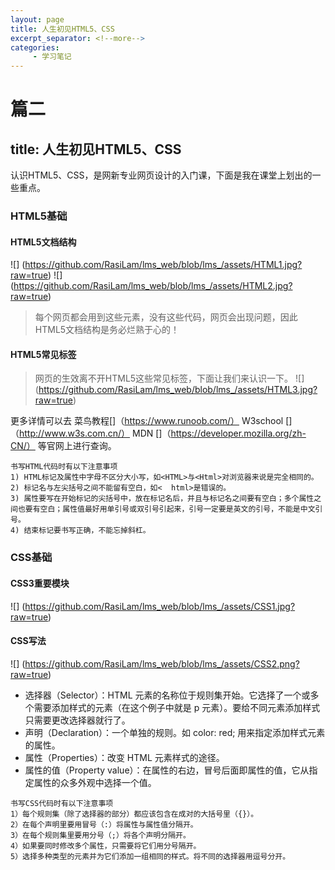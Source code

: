 ```yaml
---
layout: page
title: 人生初见HTML5、CSS
excerpt_separator: <!--more-->
categories:
     - 学习笔记
---
```


# 篇二
## title: 人生初见HTML5、CSS
认识HTML5、CSS，是网新专业网页设计的入门课，下面是我在课堂上划出的一些重点。

<!--more-->

### HTML5基础
#### HTML5文档结构
![] (https://github.com/RasiLam/lms_web/blob/lms_/assets/HTML1.jpg?raw=true)
![] (https://github.com/RasiLam/lms_web/blob/lms_/assets/HTML2.jpg?raw=true)
> 每个网页都会用到这些元素，没有这些代码，网页会出现问题，因此HTML5文档结构是务必烂熟于心的！

#### HTML5常见标签
> 网页的生效离不开HTML5这些常见标签，下面让我们来认识一下。
![] (https://github.com/RasiLam/lms_web/blob/lms_/assets/HTML3.jpg?raw=true)

更多详情可以去 菜鸟教程[]（https://www.runoob.com/） 
W3school []（http://www.w3s.com.cn/） 
MDN []（https://developer.mozilla.org/zh-CN/） 等官网上进行查询。

```
书写HTML代码时有以下注意事项
1) HTML标记及属性中字母不区分大小写，如<HTML>与<Html>对浏览器来说是完全相同的。
2) 标记名与左尖括号之间不能留有空白，如<  html>是错误的。
3) 属性要写在开始标记的尖括号中，放在标记名后，并且与标记名之间要有空白；多个属性之间也要有空白；属性值最好用单引号或双引号引起来，引号一定要是英文的引号，不能是中文引号。
4) 结束标记要书写正确，不能忘掉斜杠。
```

### CSS基础
#### CSS3重要模块
![] (https://github.com/RasiLam/lms_web/blob/lms_/assets/CSS1.jpg?raw=true)

#### CSS写法
![] (https://github.com/RasiLam/lms_web/blob/lms_/assets/CSS2.png?raw=true)
* 选择器（Selector）：HTML 元素的名称位于规则集开始。它选择了一个或多个需要添加样式的元素（在这个例子中就是 p 元素）。要给不同元素添加样式只需要更改选择器就行了。
* 声明（Declaration）：一个单独的规则。如 color: red; 用来指定添加样式元素的属性。
* 属性（Properties）：改变 HTML 元素样式的途径。
* 属性的值（Property value）：在属性的右边，冒号后面即属性的值，它从指定属性的众多外观中选择一个值。


```
书写CSS代码时有以下注意事项
1）每个规则集（除了选择器的部分）都应该包含在成对的大括号里（{}）。
2）在每个声明里要用冒号（:）将属性与属性值分隔开。
3）在每个规则集里要用分号（;）将各个声明分隔开。
4）如果要同时修改多个属性，只需要将它们用分号隔开。
5）选择多种类型的元素并为它们添加一组相同的样式。将不同的选择器用逗号分开。
```
